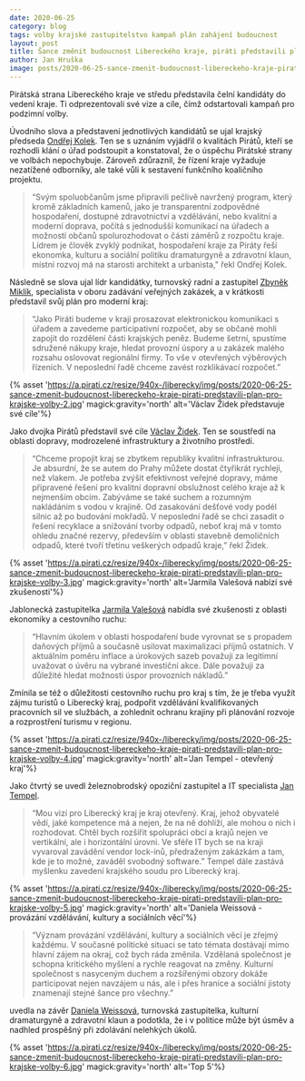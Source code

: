 ```yaml
---
date: 2020-06-25
category: blog
tags: volby krajské zastupitelstvo kampaň plán zahájení budoucnost
layout: post
title: Šance změnit budoucnost Libereckého kraje, piráti představili plán pro krajské volby 
author: Jan Hruška
image: posts/2020-06-25-sance-zmenit-budoucnost-libereckeho-kraje-pirati-predstavili-plan-pro-krajske-volby.jpg
---
```


Pirátská strana Libereckého kraje ve středu představila čelní kandidáty do vedení kraje. Ti odprezentovali své vize a cíle, čímž odstartovali kampaň pro podzimní volby.

Úvodního slova a představení jednotlivých kandidátů se ujal krajský předseda [Ondřej Kolek](/lide/ondrej-kolek). Ten se s uznáním vyjádřil o kvalitách Pirátů, kteří se rozhodli klání o úřad podstoupit a konstatoval, že o úspěchu Pirátské strany ve volbách nepochybuje. Zároveň zdůraznil, že řízení kraje vyžaduje nezatížené odborníky, ale také vůli k sestavení funkčního koaličního projektu.

> “Svým spoluobčanům jsme připravili pečlivě navržený program, který kromě základních kamenů, jako je transparentní zodpovědné hospodaření, dostupné zdravotnictví a vzdělávání, nebo kvalitní a moderní doprava, počítá s jednodušší komunikací na úřadech a možností občanů spolurozhodovat o části záměrů z rozpočtu kraje. Lídrem je člověk zvyklý podnikat, hospodaření kraje za Piráty řeší ekonomka, kulturu a sociální politiku dramaturgyně a zdravotní klaun, místní rozvoj má na starosti architekt a urbanista," řekl Ondřej Kolek.

Následně se slova ujal lídr kandidátky, turnovský radní a zastupitel [Zbyněk Miklík](/lide/zbynek-miklik), specialista v oboru zadávání veřejných zakázek, a v krátkosti představil svůj plán pro moderní kraj: 
> “Jako Piráti budeme v kraji prosazovat elektronickou komunikaci s úřadem a zavedeme participativní rozpočet, aby se občané mohli zapojit do rozdělení části krajských peněz. Budeme šetrní, spustíme sdružené nákupy kraje, hledat provozní úspory a u zakázek malého rozsahu oslovovat regionální firmy. To vše v otevřených výběrových řízeních. V neposlední řadě chceme zavést rozklikávací rozpočet.” 

{% asset 'https://a.pirati.cz/resize/940x-/liberecky/img/posts/2020-06-25-sance-zmenit-budoucnost-libereckeho-kraje-pirati-predstavili-plan-pro-krajske-volby-2.jpg' magick:gravity='north' alt='Václav Židek představuje své cíle'%}

Jako dvojka Pirátů představil své cíle [Václav Židek](/lide/vaclav-zidek). Ten se soustředí na oblasti dopravy, modrozelené infrastruktury a životního prostředí. 
> “Chceme propojit kraj se zbytkem republiky kvalitní infrastrukturou. Je absurdní, že se autem do Prahy můžete dostat čtyřikrát rychleji, než vlakem. Je potřeba zvýšit efektivnost veřejné dopravy, máme připravené řešení pro kvalitní dopravní obslužnost celého kraje až k nejmenším obcím. Zabýváme se také suchem a rozumným nakládáním s vodou v krajině. Od zasakování dešťové vody podél silnic až po budování mokřadů. V neposlední řadě se chci zasadit o řešení recyklace a snižování tvorby odpadů, neboť kraj má v tomto ohledu značné rezervy, především v oblasti stavebně demoličních odpadů, které tvoří třetinu veškerých odpadů kraje,” řekl Židek.

{% asset 'https://a.pirati.cz/resize/940x-/liberecky/img/posts/2020-06-25-sance-zmenit-budoucnost-libereckeho-kraje-pirati-predstavili-plan-pro-krajske-volby-3.jpg' magick:gravity='north' alt='Jarmila Valešová nabízí své zkušenosti'%}

Jablonecká zastupitelka [Jarmila Valešová](/lide/jarmila-valesova) nabídla své zkušenosti z oblasti ekonomiky a cestovního ruchu: 
> “Hlavním úkolem v oblasti hospodaření bude vyrovnat se s propadem daňových příjmů a současně usilovat maximalizaci příjmů ostatních. V aktuálním poměru inflace a úrokových sazeb  považuji za legitimní uvažovat o úvěru na vybrané investiční akce. Dále považuji za důležité hledat možnosti úspor provozních nákladů.” 

Zmínila se též o důležitosti cestovního ruchu pro kraj s tím, že je třeba využít zájmu turistů o Liberecký kraj, podpořit vzdělávání kvalifikovaných pracovních sil ve službách, a zohlednit ochranu krajiny při plánování rozvoje a rozprostření turismu v regionu.

{% asset 'https://a.pirati.cz/resize/940x-/liberecky/img/posts/2020-06-25-sance-zmenit-budoucnost-libereckeho-kraje-pirati-predstavili-plan-pro-krajske-volby-4.jpg' magick:gravity='north' alt='Jan Tempel - otevřený kraj'%}

Jako čtvrtý se uvedl železnobrodský opoziční zastupitel a IT specialista [Jan Tempel](/lide/jan-tempel).
> “Mou vizí pro Liberecký kraj je kraj otevřený. Kraj, jehož obyvatelé vědí, jaké kompetence má a nejen, že na ně dohlíží, ale mohou o nich i rozhodovat. Chtěl bych rozšířit spolupráci obcí a krajů nejen ve vertikální, ale i horizontální úrovni. Ve sféře IT bych se na kraji vyvaroval zavádění vendor lock-inů, předraženým zakázkám a tam, kde je to možné, zaváděl svobodný software.” Tempel dále zastává myšlenku zavedení krajského soudu pro Liberecký kraj.

{% asset 'https://a.pirati.cz/resize/940x-/liberecky/img/posts/2020-06-25-sance-zmenit-budoucnost-libereckeho-kraje-pirati-predstavili-plan-pro-krajske-volby-5.jpg' magick:gravity='north' alt='Daniela Weissová - provázání vzdělávání, kultury a sociálních věcí'%}

> “Význam provázání vzdělávání, kultury a sociálních věcí je zřejmý každému. V současné politické situaci se tato témata dostávají mimo hlavní zájem na okraj, což bych ráda změnila. Vzdělaná společnost je schopna kritického myšlení a rychle reagovat na změny. Kulturní společnost s nasyceným duchem a rozšířenými obzory dokáže participovat nejen navzájem u nás, ale i přes hranice a sociální jistoty znamenají stejné šance pro všechny.”

uvedla na závěr [Daniela Weissová](/lide/daniela-weissova), turnovská zastupitelka, kulturní dramaturgyně a zdravotní klaun a podotkla, že i v politice může být úsměv a nadhled prospěšný při zdolávání nelehkých úkolů.

{% asset 'https://a.pirati.cz/resize/940x-/liberecky/img/posts/2020-06-25-sance-zmenit-budoucnost-libereckeho-kraje-pirati-predstavili-plan-pro-krajske-volby-6.jpg' magick:gravity='north' alt='Top 5'%}
